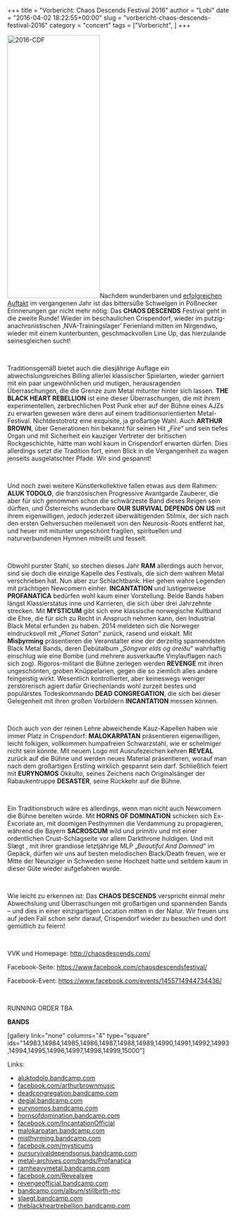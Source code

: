 +++
title = "Vorbericht: Chaos Descends Festival 2016"
author = "Lobi"
date = "2016-04-02 18:22:55+00:00"
slug = "vorbericht-chaos-descends-festival-2016"
category = "concert"
tags = ["Vorbericht", ]
+++

<img class="alignright size-full wp-image-14980" src="http://necroslaughter.de/wp-content/uploads/2016/07/2016-CDF.png" alt="2016-CDF" width="210" height="595" />Nachdem wunderbaren und <a href="http://necroslaughter.de/2015/08/chaos-descends-festival-2015/">erfolgreichen Auftakt</a> im vergangenen Jahr ist das bittersüße Schwelgen in Pößnecker Erinnerungen gar nicht mehr nötig: Das **CHAOS DESCENDS** Festival geht in die zweite Runde! Wieder im beschaulichen Crispendorf, wieder im putzig-anachronistischen ‚NVA-Trainingslager‘ Ferienland mitten im Nirgendwo, wieder mit einem kunterbunten, geschmackvollen Line Up, das hierzulande seinesgleichen sucht!

&nbsp;

Traditionsgemäß bietet auch die diesjährige Auflage ein abwechslungsreiches Billing allerlei klassischer Spielarten, wieder garniert mit ein paar ungewöhnlichen und mutigen, herausragenden Überraschungen, die die Grenze zum Metal mitunter hinter sich lassen. **THE BLACK HEART REBELLION** ist eine dieser Überraschungen, die mit ihrem experimentellen, zerbrechlichen Post Punk eher auf der Bühne eines AJZs zu erwarten gewesen wäre denn auf einem traditionsorientierten Metal-Festival. Nichtdestotrotz eine exquisite, ja großartige Wahl. Auch **ARTHUR BROWN**, über Generationen hin bekannt für seinen Hit „_Fire_“ und sein tiefes Organ und mit Sicherheit ein kauziger Vertreter der britischen Rockgeschichte, hätte man wohl kaum in Crispendorf erwarten dürfen. Dies allerdings setzt die Tradition fort, einen Blick in die Vergangenheit zu wagen jenseits ausgelatschter Pfade. Wir sind gespannt!

&nbsp;

Und noch zwei weitere Künstlerkollektive fallen etwas aus dem Rahmen: **ALUK TODOLO**, die französischen Progressive Avantgarde Zauberer, die aber für sich genommen schon die schwärzeste Band dieses Reigen sein dürften, und Österreichs wunderbare **OUR SURVIVAL DEPENDS ON** **US** mit ihrem eigenwilligen, jedoch jederzeit überwältigenden Stilmix, der sich nach den ersten Gehversuchen meilenweit von den Neurosis-Roots entfernt hat, und heuer mit mitunter ungeschönt fragilen, spirituellen und naturverbundenen Hymnen mitreißt und fesselt.

&nbsp;

Obwohl purster Stahl, so stechen dieses Jahr **RAM** allerdings auch hervor, sind sie doch die einzige Kapelle des Festivals, die sich dem wahren Metal verschrieben hat. Nun aber zur Schlachtbank: Hier gehen wahre Legenden mit prächtigen Newcomern einher. **INCANTATION** und lustigerweise **PROFANATICA** bedürfen wohl kaum einer Vorstellung. Beide Bands haben längst Klassierstatus inne und Karrieren, die sich über drei Jahrzehnte strecken. Mit **MYSTICUM** gibt sich eine klassische norwegische Kultband die Ehre, die für sich zu Recht in Anspruch nehmen kann, den Industrial Black Metal erfunden zu haben. 2014 meldeten sich die Norweger eindrucksvoll mit „_Planet Satan_“ zurück, rasend und eiskalt. Mit **Misþyrming** präsentieren die Veranstalter eine der derzeitig spannendsten Black Metal Bands, deren Debütalbum „_Söngvar elds og óreiðu_“ wahrhaftig einschlug wie eine Bombe (und mehrere ausverkaufte Vinylauflagen nach sich zog). Rigoros-militant die Bühne zerlegen werden **REVENGE** mit ihren ungeschönten, groben Knüppelarien, gegen die so ziemlich alles andere feingeistig wirkt. Wesentlich kontrollierter, aber keineswegs weniger zerstörerisch agiert dafür Griechenlands wohl zurzeit bestes und populärstes Todeskommando **DEAD CONGREGATION**, die sich bei dieser Gelegenheit mit ihren großen Vorbildern **INCANTATION** messen können.

&nbsp;

Doch auch von der reinen Lehre abweichende Kauz-Kapellen haben wie immer Platz in Crispendorf: **MALOKARPATAN** präsentieren eigenwilligen, leicht folkigen, vollkommen humpafreien Schwarzstahl, wie er schelmiger nicht sein könnte. Mit neuem Logo mit Ausrufezeichen kehren **REVEAL** zurück auf die Bühne und werden neues Material präsentieren, worauf man nach dem großartigen Erstling wirklich gespannt sein darf. Schließlich feiert mit **EURYNOMOS** Okkulto, seines Zeichens nach Originalsänger der Rabaukentruppe **DESASTER**, seine Rückkehr auf die Bühne.

&nbsp;

Ein Traditionsbruch wäre es allerdings, wenn man nicht auch Newcomern die Bühne bereiten würde. Mit **HORNS OF DOMINATION** schicken sich Ex-Excoriate an, mit doomigen Pesthymnen die Verdammung zu propagieren, während die Bayern **SACROSCUM** wild und primitiv und mit einer ordentlichen Crust-Schlagseite vor allem Darkthrone huldigen. Und mit Slægt , mit ihrer grandiose letztjährige MLP „_Beautiful And Damned_“ im Gepäck, dürfen wir uns auf besten melodischen Black/Death freuen, wie er Mitte der Neunziger in Schweden seine Hochzeit hatte und seitdem kaum in dieser Güte wieder aufgefahren wurde.

&nbsp;

Wie leicht zu erkennen ist: Das **CHAOS DESCENDS** verspricht einmal mehr Abwechslung und Überraschungen mit großartigen und spannenden Bands – und dies in einer einzigartigen Location mitten in der Natur. Wir freuen uns auf jeden Fall schon sehr darauf, Crispendorf wieder zu besuchen und dort gemütlich zu feiern!

&nbsp;

VVK und Homepage: <a href="http://chaosdescends.com/">http://chaosdescends.com/</a>

Facebook-Seite: <a href="https://www.facebook.com/chaosdescendsfestival/">https://www.facebook.com/chaosdescendsfestival/</a>

Facebook-Event: <a href="https://www.facebook.com/events/1455714944734436/">https://www.facebook.com/events/1455714944734436/</a>

&nbsp;

RUNNING ORDER TBA

**BANDS**

[gallery link="none" columns="4" type="square" ids="14983,14984,14985,14986,14987,14988,14989,14990,14991,14992,14993,14994,14995,14996,14997,14998,14999,15000"]

Links:

<ul>
    <li><a href="http://aluktodolo.bandcamp.com" target="_blank">aluktodolo.bandcamp.com</a></li>
    <li><a href="https://www.facebook.com/arthurbrownmusic" target="_blank">facebook.com/arthurbrownmusic</a></li>
    <li><a href="https://deadcongregation.bandcamp.com" target="_blank">deadcongregation.bandcamp.com</a></li>
    <li><a href="http://degial.bandcamp.com/album/savage-mutiny" target="_blank">degial.bandcamp.com</a></li>
    <li><a href="https://eurynomos.bandcamp.com" target="_blank">eurynomos.bandcamp.com</a></li>
    <li><a href="http://hornsofdomination.bandcamp.com" target="_blank">hornsofdomination.bandcamp.com</a></li>
    <li><a href="http://www.facebook.com/IncantationOfficial" target="_blank">facebook.com/IncantationOfficial</a></li>
    <li><a href="http://malokarpatan.bandcamp.com" target="_blank">malokarpatan.bandcamp.com</a></li>
    <li><a href="http://misthyrming.bandcamp.com" target="_blank">misthyrming.bandcamp.com</a></li>
    <li><a href="https://www.facebook.com/mysticums" target="_blank">facebook.com/mysticums</a></li>
    <li><a href="https://oursurvivaldependsonus.bandcamp.com" target="_blank">oursurvivaldependsonus.bandcamp.com</a></li>
    <li><a href="http://www.metal-archives.com/bands/Profanatica/2175" target="_blank">metal-archives.com/bands/Profanatica</a></li>
    <li><a href="http://ramheavymetal.bandcamp.com/album/svbversvm" target="_blank">ramheavymetal.bandcamp.com</a></li>
    <li><a href="https://www.facebook.com/Revealswe" target="_blank">facebook.com/Revealswe</a></li>
    <li><a href="http://revengeofficial.bandcamp.com" target="_blank">revengeofficial.bandcamp.com</a></li>
    <li><a href="https://unholyprophecies.bandcamp.com/album/stillbirth-mc" target="_blank">bandcamp.com/album/stillbirth-mc</a></li>
    <li><a href="https://slaegt.bandcamp.com" target="_blank">slaegt.bandcamp.com</a></li>
    <li><a href="http://theblackheartrebellion.bandcamp.com" target="_blank">theblackheartrebellion.bandcamp.com</a></li>
</ul>
